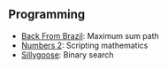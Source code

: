 ## Programming
- [Back From Brazil](./programming/back_from_brazil/): Maximum sum path
- [Numbers 2](./programming/numbers_2/): Scripting mathematics
- [Sillygoose](./programming/sillygoose/): Binary search